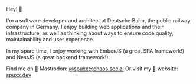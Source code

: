 Hey! 👋

I'm a software developer and architect at Deutsche Bahn, the public railway company in Germany. I enjoy building web applications and their infrastructure, as well as thinking about ways to ensure code quality, maintainability and user experience.

In my spare time, I enjoy working with EmberJS (a great SPA framework!) and NestJS (a great backend framework!).

Find me on 🐘 Mastrodon: [@spuxx@chaos.social](https://chaos.social/@spuxx)
Or visit my 🚀 website: [spuxx.dev](https://spuxx.dev)
